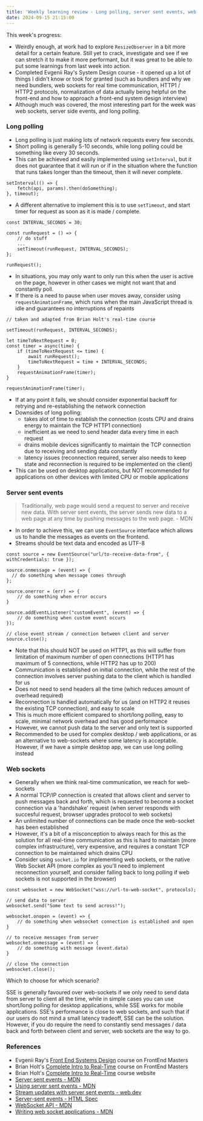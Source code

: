 ```yaml
---
title: 'Weekly learning review - Long polling, server sent events, web sockets'
date: 2024-09-15 21:15:00
---
```


This week's progress:

- Weirdly enough, at work had to explore `ResizeObserver` in a bit more detail for a certain feature. Still yet to crack, investigate and see if we can stretch it to make it more performant, but it was great to be able to put some learnings from last week into action.
- Completed Evgenii Ray's System Design course - it opened up a lot of things I didn't know or took for granted (such as bundlers and why we need bundlers, web sockets for real time communication, HTTP1 / HTTP2 protocols, normalization of data actually being helpful on the front-end and how to approach a front-end system design interview)
- Although much was covered, the most interesting part for the week was web sockets, server side events, and long polling.

### Long polling

- Long polling is just making lots of network requests every few seconds.
- Short polling is generally 5-10 seconds, while long polling could be something like every 30 seconds.
- This can be achieved and easily implemented using `setInterval`, but it does not guarantee that it will run or if in the situation where the function that runs takes longer than the timeout, then it will never complete.

```
setInterval(() => {
    fetch(api, params).then(doSomething);
}, timeout);
```

- A different alternative to implement this is to use `setTimeout`, and start timer for request as soon as it is made / complete.

```
const INTERVAL_SECONDS = 30;

const runRequest = () => {
    // do stuff
    ...
    setTimeout(runRequest, INTERVAL_SECONDS);
};

runRequest();
```

- In situations, you may only want to only run this when the user is active on the page, however in other cases we might not want that and constantly poll.
- If there is a need to pause when user moves away, consider using `requestAnimationFrame`, which runs when the main JavaScript thread is idle and guarantees no interruptions of repaints

```
// taken and adapted from Brian Holt's real-time course

setTimeout(runRequest, INTERVAL_SECONDS);

let timeToNextRequest = 0;
const timer = async(time) {
    if (timeToNextRequest <= time) {
        await runRequest();
        timeToNextRequest = time + INTERVAL_SECONDS;
    }
    requestAnimationFrame(timer);
}

requestAnimationFrame(timer);

```

- If at any point it fails, we should consider exponential backoff for retrying and re-establishing the network connection
- Downsides of long polling:
  - takes alot of time to establish the connection (costs CPU and drains energy to maintain the TCP HTTP1 connection)
  - inefficient as we need to send header data every time in each request
  - drains mobile devices significantly to maintain the TCP connection due to receiving and sending data constantly
  - latency issues (reconnection required, server also needs to keep state and reconnection is required to be implemented on the client)
- This can be used on desktop applications, but NOT recommended for applications on other devices with limited CPU or mobile applications

### Server sent events

> Traditionally, web page would send a request to server and receive new data. With server sent events, the server sends new data to a web page at any time by pushing messages to the web page. - MDN

- In order to achieve this, we can use `EventSource` interface which allows us to handle the messages as events on the frontend.
- Streams should be text data and encoded as UTF-8

```
const source = new EventSource("url/to-receive-data-from", { withCredentials: true });

source.onmessage = (event) => {
  // do something when message comes through
};

source.onerror = (err) => {
    // do something when error occurs
}

source.addEventListener("customEvent", (event) => {
    // do something when custom event occurs
});

// close event stream / connection between client and server
source.close();
```

- Note that this should NOT be used on HTTP1, as this will suffer from limitation of maximum number of open connections (HTTP1 has maximum of 5 connections, while HTTP2 has up to 200)
- Communication is established on initial connection, while the rest of the connection involves server pushing data to the client which is handled for us
- Does not need to send headers all the time (which reduces amount of overhead required)
- Reconnection is handled automatically for us (and on HTTP2 it reuses the existing TCP connection), and easy to scale
- This is much more efficient compared to short/long polling, easy to scale, minimal network overhead and has good performance
- However, we cannot push data to the server and only text is supported
- Recommended to be used for complex desktop / web applications, or as an alternative to web-sockets where some latency is acceptable. However, if we have a simple desktop app, we can use long polling instead

### Web sockets

- Generally when we think real-time communication, we reach for web-sockets
- A normal TCP/IP connection is created that allows client and server to push messages back and forth, which is requested to become a socket connection via a 'handshake' request (when server responds with succesful request, browser upgrades protocol to web sockets)
- An unlimited number of connections can be made once the web-socket has been established
- However, it's a bit of a misconception to always reach for this as the solution for all real-time communication as this is hard to maintain (more complex infrastructure), very expensive, and requires a constant TCP connection to be maintained which drains CPU
- Consider using `socket.io` for implementing web sockets, or the native Web Socket API (more complex as you'll need to implement reconnection yourself, and consider falling back to long polling if web sockets is not supported in the browser)

```
const websocket = new WebSocket("wss://url-to-web-socket", protocols);

// send data to server
websocket.send("Some text to send across!");

websocket.onopen = (event) => {
    // do something when websocket connection is established and open
}

// to receive messages from server
websocket.onmessage = (event) => {
    // do something with message (event.data)
}

// close the connection
websocket.close();

```

Which to choose for which scenario?

SSE is generally favoured over web-sockets if we only need to send data from server to client all the time, while in simple cases you can use short/long polling for desktop applications, while SSE works for mobile applications. SSE's performance is close to web sockets, and such that if our users do not mind a small latency tradeoff, SSE can be the solution. However, if you do require the need to constantly send messages / data back and forth between client and server, web sockets are the way to go.

### References

- Evgenii Ray's [Front End Systems Design](https://frontendmasters.com/courses/frontend-system-design/) course on FrontEnd Masters
- Brian Holt's [Complete Intro to Real-Time](https://frontendmasters.com/courses/realtime/) course on FrontEnd Masters
- Brian Holt's [Complete Intro to Real-Time](https://btholt.github.io/complete-intro-to-realtime/) course website
- [Server sent events - MDN](https://developer.mozilla.org/en-US/docs/Web/API/Server-sent_events)
- [Using server sent events - MDN](https://developer.mozilla.org/en-US/docs/Web/API/Server-sent_events/Using_server-sent_events)
- [Stream updates with server sent events - web.dev](https://web.dev/articles/eventsource-basics)
- [Server-sent events - HTML Spec](https://html.spec.whatwg.org/multipage/server-sent-events.html)
- [WebSocket API - MDN](https://developer.mozilla.org/en-US/docs/Web/API/WebSockets_API)
- [Writing web socket applications - MDN](https://developer.mozilla.org/en-US/docs/Web/API/WebSockets_API/Writing_WebSocket_client_applications)

